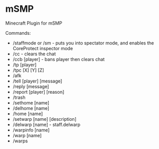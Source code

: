 # mSMP
Minecraft Plugin for mSMP

Commands:
- /staffmode or /sm - puts you into spectator mode, and enables the CoreProtect inspector mode
- /cc - clears the chat
- /ccb [player] - bans player then clears chat
- /tp [player]
- /tpc [X] [Y] [Z]
- /afk
- /tell [player] [message]
- /reply [message]
- /report [player] [reason]
- /trash
- /sethome [name]
- /delhome [name]
- /home [name]
- /setwarp [name] [description]
- /delwarp [name] - staff.delwarp
- /warpinfo [name]
- /warp [name]
- /warps

